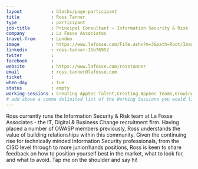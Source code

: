 ```yaml
---
layout           : blocks/page-participant
title            : Ross Tanner
type             : participant
job-title        : Principal Consultant – Information Security & Risk
company          : La Fosse Associates
travel-from      : London
image            : https://www.lafosse.com/File.ashx?m=3&path=Root/Images/Team/Bio%20Pages/Ross_Tanner_-_no_logo_2.jpg
linkedin         : ross-tanner-15b76952
twiter           :
facebook         :
website          : https://www.lafosse.com/rosstanner
email            : ross.tanner@lafosse.com
ticket           :
when-day         : Tue
status           : empty
working-sessions : Creating AppSec Talent,Creating AppSec Teams,Growing the AppSec Industry,Recruiting AppSec Talent,Security Champions
# add above a comma delimited list of the Working Sessions you would like to attend (use the session's title)
---
```


Ross currently runs the Information Security & Risk team at La Fosse Associates - the IT, Digital & Business Change recruitment firm. Having placed a number of OWASP members previously, Ross understands the value of building relationships within this community. Given the continuing rise for technically minded Information Security professionals, from the CISO level through to more junior/hands positions, Ross is keen to share feedback on how to position yourself best in the market, what to look for, and what to avoid. Tap me on the shoulder and say hi!
